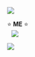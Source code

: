 <img src="https://capsule-render.vercel.app/api?type=waving&color=auto&height=200&section=header&text=eunkyo3&fontSize=90" />

:star: **ME** :star: <br>
<a href="https://instagram.com/kyo_0209_">
    <img 
        src="http://img.shields.io/badge/-Instagram-black?style=flat&logo=Instagram&link=https://instagram.com/kyo_0209_/"
        style="height : auto; margin-left : 10px; margin-right : 10px;"/>
</a>

<img src="https://img.shields.io/badge/아이콘내용-바탕색?style=flat&logo=로고이름&logoColor=white"/>
